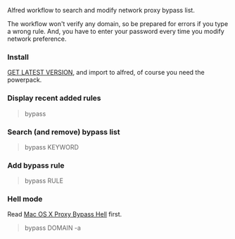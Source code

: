 Alfred workflow to search and modify network proxy bypass list. 

The workflow won't verify any domain, so be prepared for errors if you type a wrong rule. And, you have to enter your password every time you modify network preference. 

### Install

[GET LATEST VERSION](https://dl.dropboxusercontent.com/u/24603822/Proxy%20Bypass.alfredworkflow), and import to alfred, of course you need the powerpack.

### Display recent added rules

> bypass

### Search (and remove) bypass list

> bypass KEYWORD

### Add bypass rule

> bypass RULE

### Hell mode

Read [Mac OS X Proxy Bypass Hell](https://w3.owind.com/pub/mac-os-x-proxy-bypass-hell/) first.

> bypass DOMAIN -a
